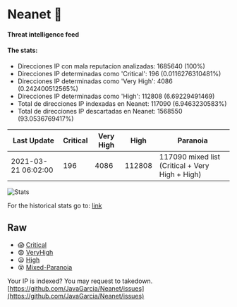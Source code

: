 # Neanet :hocho:
#### Threat intelligence feed
#### The stats:

- Direcciones IP con mala reputacion analizadas: 1685640 (100%)
- Direcciones IP determinadas como 'Critical':  196 (0.0116276310481%)
- Direcciones IP determinadas como 'Very High':  4086 (0.242400512565%)
- Direcciones IP determinadas como 'High':  112808 (6.69229491469)
- Total de direcciones IP indexadas en Neanet:  117090 (6.9463230583%)
- Total de direcciones IP descartadas en Neanet:  1568550 (93.0536769417%)

| Last Update | Critical | Very High | High | Paranoia |
| --- | --- | --- | --- | --- |
| 2021-03-21 06:02:00 | 196 | 4086 | 112808 | 117090 mixed list (Critical + Very High + High)|

![Stats](https://docs.google.com/spreadsheets/d/e/2PACX-1vSnaNMIXVabIpDJjufMlzH7poXnshF3mgd8Is1g9ytUEzVsP5my4Trn8f-xkoLLQ38xpL3HtmUexLo6/pubchart?oid=501124687&format=image)

For the historical stats go to: [link](/stats.csv)
## Raw
- :scream: [Critical](https://raw.githubusercontent.com/JavaGarcia/Neanet/master/blacklists/neanet_critical.txt)
- :fearful: [VeryHigh](https://raw.githubusercontent.com/JavaGarcia/Neanet/master/blacklists/neanet_veryHigh.txtt)
- :frowning: [High](https://raw.githubusercontent.com/JavaGarcia/Neanet/master/blacklists/neanet_high.txt)
- :dizzy_face: [Mixed-Paranoia](https://raw.githubusercontent.com/JavaGarcia/Neanet/master/blacklists/neanet_all.txt)


Your IP is indexed? You may request to takedown. [https://github.com/JavaGarcia/Neanet/issues](https://github.com/JavaGarcia/Neanet/issues)



























































































































































































































































































































































































































































































































































































































































































































































































































































































































































































































































































































































































































































































































































































































































































































































































































































































































































































































































































































































































































































































































































































































































































































































































































































































































































































































































































































































































































































































































































































































































































































































































































































































































































































































































































































































































































































































































































































































































































































































































































































































































































































































































































































































































































































































































































































































































































































































































































































































































































































































































































































































































































